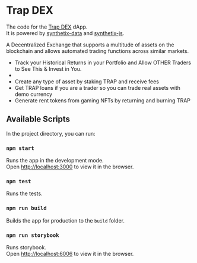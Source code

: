 
# Trap DEX

The code for the [Trap DEX](https://trapdex.com) dApp.<br />
It is powered by [synthetix-data](https://github.com/Synthetixio/synthetix-data) and [synthetix-js](https://github.com/Synthetixio/synthetix-js).

A Decentralized Exchange that supports a multitude of assets on the blockchain and allows automated trading functions across similar markets.

* Track your Historical Returns in your Portfolio and Allow OTHER Traders to See This & Invest in You.
* 
* Create any type of asset by staking TRAP and receive fees
* Get TRAP loans if you are a trader so you can trade real assets with demo currency
* Generate rent tokens from gaming NFTs by returning and burning TRAP

## Available Scripts

In the project directory, you can run:

### `npm start`

Runs the app in the development mode.<br />
Open [http://localhost:3000](http://localhost:3000) to view it in the browser.

### `npm test`

Runs the tests.

### `npm run build`

Builds the app for production to the `build` folder.

### `npm run storybook`

Runs storybook.<br />
Open [http://localhost:6006](http://localhost:6006) to view it in the browser.
